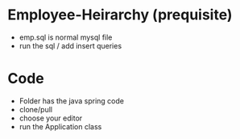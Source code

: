 # Employee-Heirarchy (prequisite)
- emp.sql is normal mysql file
- run the sql / add insert queries
# Code
- Folder has the java spring code
- clone/pull 
- choose your editor
- run the Application class
